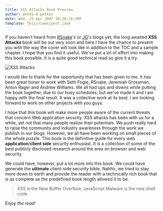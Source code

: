 ```yaml
---
title: XSS Attacks Book Preview
author: petko-d-petkov
date: Wed, 25 Apr 2007 10:20:26 GMT
template: this/views/post.jade
---
```


If you haven't heard from [RSnake](http://ha.ckers.org/blog/20070423/xss-book-preview)'s or [JG](http://jeremiahgrossman.blogspot.com/)'s blogs yet, the long awaited **XSS Attacks** book will be out very soon and here I have the chance to present you with the way the cover will look like in addition to the TOC and a sample chapter. I hope that you find it useful. We've put a lot of effort into making this book possible. It is a quite good technical read so give it a try.

![XSS Attacks](http://www.gnucitizen.org/static/blog/2007/04/xss-book.jpg)

I would like to thank for the opportunity that has been given to me. It has been great honer to work with Seth Fogie, RSnake, Jeremiah Grossman, Anton Rager and Andrew Williams. We all had ups and downs while putting the book together, due to our busy schedules, but we've made it and I am happy with the final result. It was a collective work at its best. I am looking forward to work on other projects with you guys.

I hope that this book will make more people aware of the current threats that concern Web application security. XSS attacks has been with us for a while, yet not that many people realize their potentials. We push really hard to raise the community and industry awareness through the work we publish in our blogs. However, we all have been working on small pieces of the whole puzzle. This book is the definitive guide for every web **application**/**client side** security enthusiast. It is a collection of some of the best publicly disclosed research around the area on browser and web security.

We could have, however, put a lot more into this book. We could have generate the **ultimate** client-side security bible. Nahhh, we tried to stay more down to earth and provide the reader with a technically rich book that is as complete as the predefined book length allowed it to be.

> XSS is the New Buffer Overflow, JavaScript Malware is the new shell code

_Enjoy the read!_
